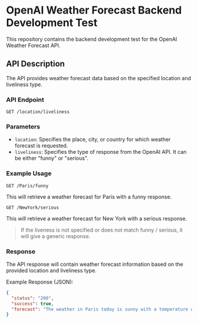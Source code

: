 # OpenAI Weather Forecast Backend Development Test

This repository contains the backend development test for the OpenAI Weather Forecast API.

## API Description

The API provides weather forecast data based on the specified location and liveliness type.

### API Endpoint

```
GET /location/liveliness
```

### Parameters

- `location`: Specifies the place, city, or country for which weather forecast is requested.
- `liveliness`: Specifies the type of response from the OpenAI API. It can be either "funny" or "serious".

### Example Usage

```
GET /Paris/funny
```

This will retrieve a weather forecast for Paris with a funny response.

```
GET /NewYork/serious
```

This will retrieve a weather forecast for New York with a serious response.

> If the liveness is not specified or does not match funny / serious, it will give a generic response.

### Response

The API response will contain weather forecast information based on the provided location and liveliness type.

Example Response (JSON):
```json
{
  "status": "200",
  "success": true,
  "forecast": "The weather in Paris today is sunny with a temperature of 25°C.",
}
```

